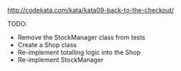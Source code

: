 http://codekata.com/kata/kata09-back-to-the-checkout/

TODO:
- Remove the StockManager class from tests
- Create a Shop class
- Re-implement totalling logic into the Shop
- Re-implement StockManager